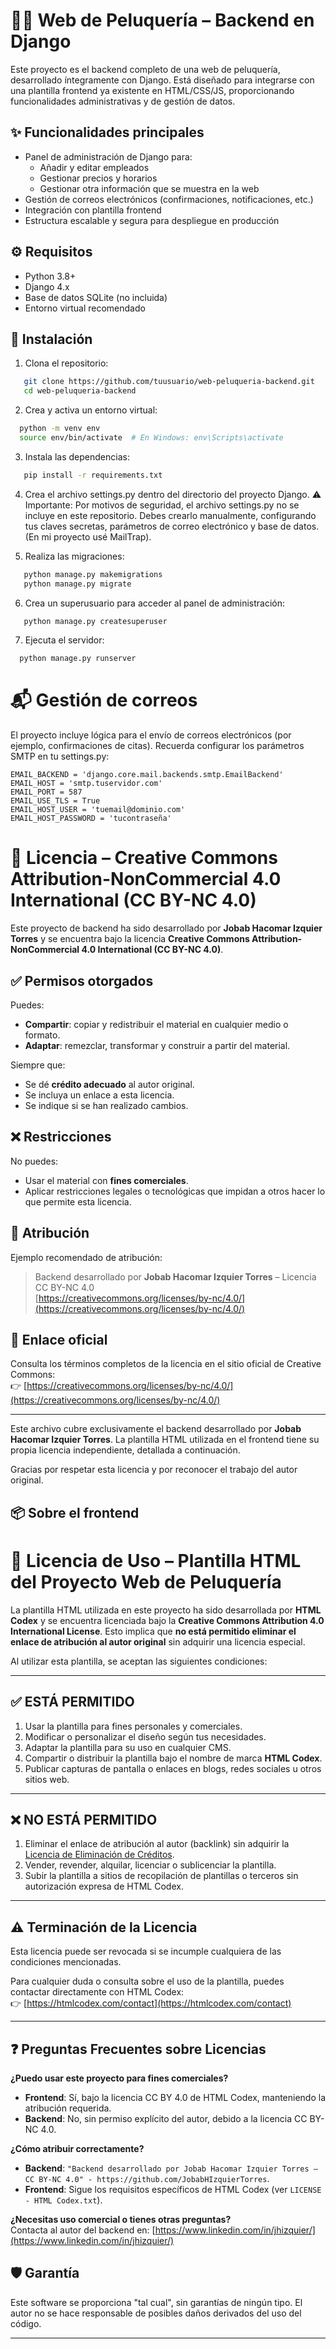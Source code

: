 # 💇‍♀️ Web de Peluquería – Backend en Django

Este proyecto es el backend completo de una web de peluquería, desarrollado íntegramente con Django. Está diseñado para integrarse con una plantilla frontend ya existente en HTML/CSS/JS, proporcionando funcionalidades administrativas y de gestión de datos.

## ✨ Funcionalidades principales

- Panel de administración de Django para:
  - Añadir y editar empleados
  - Gestionar precios y horarios
  - Gestionar otra información que se muestra en la web
- Gestión de correos electrónicos (confirmaciones, notificaciones, etc.)
- Integración con plantilla frontend 
- Estructura escalable y segura para despliegue en producción

## ⚙️ Requisitos

- Python 3.8+
- Django 4.x
- Base de datos SQLite (no incluida)
- Entorno virtual recomendado

## 🚀 Instalación

1. Clona el repositorio:
```bash
   git clone https://github.com/tuusuario/web-peluqueria-backend.git
   cd web-peluqueria-backend
```
2. Crea y activa un entorno virtual:
```bash
  python -m venv env
  source env/bin/activate  # En Windows: env\Scripts\activate
```
3. Instala las dependencias:
```bash
   pip install -r requirements.txt
```
4. Crea el archivo settings.py dentro del directorio del proyecto Django.
⚠️ Importante: Por motivos de seguridad, el archivo settings.py no se incluye en este repositorio.
 Debes crearlo manualmente, configurando tus claves secretas, parámetros de correo electrónico y base de datos.
 (En mi proyecto usé MailTrap).

5. Realiza las migraciones:
```bash
   python manage.py makemigrations
   python manage.py migrate
```
6. Crea un superusuario para acceder al panel de administración:
```bash
   python manage.py createsuperuser
```
7. Ejecuta el servidor:
```bash
  python manage.py runserver
```

# 📬 Gestión de correos
El proyecto incluye lógica para el envío de correos electrónicos (por ejemplo, confirmaciones de citas).
Recuerda configurar los parámetros SMTP en tu settings.py:

```
EMAIL_BACKEND = 'django.core.mail.backends.smtp.EmailBackend'
EMAIL_HOST = 'smtp.tuservidor.com'
EMAIL_PORT = 587
EMAIL_USE_TLS = True
EMAIL_HOST_USER = 'tuemail@dominio.com'
EMAIL_HOST_PASSWORD = 'tucontraseña'
```

# 📄 Licencia – Creative Commons Attribution-NonCommercial 4.0 International (CC BY-NC 4.0)

Este proyecto de backend ha sido desarrollado por **Jobab Hacomar Izquier Torres** y se encuentra bajo la licencia **Creative Commons Attribution-NonCommercial 4.0 International (CC BY-NC 4.0)**.

## ✅ Permisos otorgados

Puedes:

- **Compartir**: copiar y redistribuir el material en cualquier medio o formato.
- **Adaptar**: remezclar, transformar y construir a partir del material.

Siempre que:

- Se dé **crédito adecuado** al autor original.
- Se incluya un enlace a esta licencia.
- Se indique si se han realizado cambios.

## ❌ Restricciones

No puedes:

- Usar el material con **fines comerciales**.
- Aplicar restricciones legales o tecnológicas que impidan a otros hacer lo que permite esta licencia.

## 📌 Atribución

Ejemplo recomendado de atribución:

> Backend desarrollado por **Jobab Hacomar Izquier Torres** – Licencia CC BY-NC 4.0  
> [https://creativecommons.org/licenses/by-nc/4.0/](https://creativecommons.org/licenses/by-nc/4.0/)

## 🔗 Enlace oficial

Consulta los términos completos de la licencia en el sitio oficial de Creative Commons:  
👉 [https://creativecommons.org/licenses/by-nc/4.0/](https://creativecommons.org/licenses/by-nc/4.0/)

---

Este archivo cubre exclusivamente el backend desarrollado por **Jobab Hacomar Izquier Torres**. La plantilla HTML utilizada en el frontend tiene su propia licencia independiente, detallada a continuación.

Gracias por respetar esta licencia y por reconocer el trabajo del autor original.

## 📦 Sobre el frontend

# 📄 Licencia de Uso – Plantilla HTML del Proyecto Web de Peluquería

La plantilla HTML utilizada en este proyecto ha sido desarrollada por **HTML Codex** y se encuentra licenciada bajo la **Creative Commons Attribution 4.0 International License**.
Esto implica que **no está permitido eliminar el enlace de atribución al autor original** sin adquirir una licencia
especial.

Al utilizar esta plantilla, se aceptan las siguientes condiciones:

---

## ✅ ESTÁ PERMITIDO

1. Usar la plantilla para fines personales y comerciales.
2. Modificar o personalizar el diseño según tus necesidades.
3. Adaptar la plantilla para su uso en cualquier CMS.
4. Compartir o distribuir la plantilla bajo el nombre de marca **HTML Codex**.
5. Publicar capturas de pantalla o enlaces en blogs, redes sociales u otros sitios web.

---

## ❌ NO ESTÁ PERMITIDO

1. Eliminar el enlace de atribución al autor (backlink) sin adquirir la [Licencia de Eliminación de Créditos](https://htmlcodex.com/credit-removal).
2. Vender, revender, alquilar, licenciar o sublicenciar la plantilla.
3. Subir la plantilla a sitios de recopilación de plantillas o terceros sin autorización expresa de HTML Codex.

---

## ⚠️ Terminación de la Licencia

Esta licencia puede ser revocada si se incumple cualquiera de las condiciones mencionadas.

Para cualquier duda o consulta sobre el uso de la plantilla, puedes contactar directamente con HTML Codex:  
👉 [https://htmlcodex.com/contact](https://htmlcodex.com/contact)

---

## ❓ Preguntas Frecuentes sobre Licencias

**¿Puedo usar este proyecto para fines comerciales?**  
- **Frontend**: Sí, bajo la licencia CC BY 4.0 de HTML Codex, manteniendo la atribución requerida.  
- **Backend**: No, sin permiso explícito del autor, debido a la licencia CC BY-NC 4.0.

**¿Cómo atribuir correctamente?**  
- **Backend**: `"Backend desarrollado por Jobab Hacomar Izquier Torres – CC BY-NC 4.0" - https://github.com/JobabHIzquierTorres`.
- **Frontend**: Sigue los requisitos específicos de HTML Codex (ver `LICENSE - HTML Codex.txt`).

**¿Necesitas uso comercial o tienes otras preguntas?**  
Contacta al autor del backend en: [https://www.linkedin.com/in/jhizquier/](https://www.linkedin.com/in/jhizquier/)


## 🛡️ Garantía

Este software se proporciona "tal cual", sin garantías de ningún tipo.
El autor no se hace responsable de posibles daños derivados del uso del código.

---
